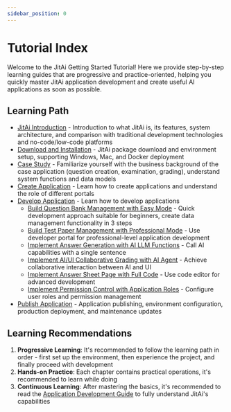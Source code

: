 ```yaml
---
sidebar_position: 0
---
```


# Tutorial Index

Welcome to the JitAi Getting Started Tutorial! Here we provide step-by-step learning guides that are progressive and practice-oriented, helping you quickly master JitAi application development and create useful AI applications as soon as possible.

## Learning Path
- [JitAi Introduction](tutorial/briefintro) - Introduction to what JitAi is, its features, system architecture, and comparison with traditional development technologies and no-code/low-code platforms
- [Download and Installation](tutorial/download-installation) - JitAi package download and environment setup, supporting Windows, Mac, and Docker deployment
- [Case Study](tutorial/project) - Familiarize yourself with the business background of the case application (question creation, examination, grading), understand system functions and data models
- [Create Application](tutorial/create_app) - Learn how to create applications and understand the role of different portals
- [Develop Application](tutorial/create_app) - Learn how to develop applications
  - [Build Question Bank Management with Easy Mode](tutorial/dev_app/easy_mode) - Quick development approach suitable for beginners, create data management functionality in 3 steps
  - [Build Test Paper Management with Professional Mode](tutorial/dev_app/ide_mode) - Use developer portal for professional-level application development
  - [Implement Answer Generation with AI LLM Functions](tutorial/dev_app/ai_func) - Call AI capabilities with a single sentence
  - [Implement AI/UI Collaborative Grading with AI Agent](tutorial/dev_app/ai_ui) - Achieve collaborative interaction between AI and UI
  - [Implement Answer Sheet Page with Full Code](tutorial/dev_app/code) - Use code editor for advanced development
  - [Implement Permission Control with Application Roles](tutorial/dev_app/role) - Configure user roles and permission management
- [Publish Application](tutorial/publish_app) - Application publishing, environment configuration, production deployment, and maintenance updates

## Learning Recommendations

1. **Progressive Learning**: It's recommended to follow the learning path in order - first set up the environment, then experience the project, and finally proceed with development
2. **Hands-on Practice**: Each chapter contains practical operations, it's recommended to learn while doing
3. **Continuous Learning**: After mastering the basics, it's recommended to read the [Application Development Guide](devguide/) to fully understand JitAi's capabilities

 